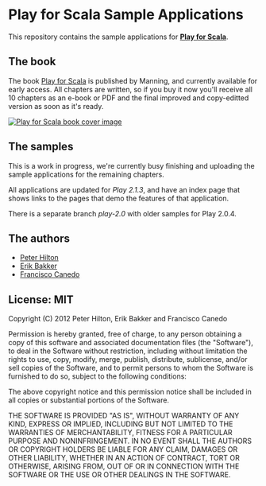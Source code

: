 Play for Scala Sample Applications
==================================

This repository contains the sample applications for **[Play for Scala](http://bit.ly/playscala)**.

The book
--------

The book [Play for Scala](http://bit.ly/playscala) is published by Manning, and currently available for early access. All chapters are written, so if you buy it now you'll receive all 10 chapters as an e-book or PDF and the final improved and copy-editted version as soon as it's ready.

[![Play for Scala book cover image](https://secure.gravatar.com/avatar/77ed9a5eeafbf0c0fc4a0dc53ec0b06d?s=210)](http://bit.ly/playscala)

The samples
-----------

This is a work in progress, we're currently busy finishing and uploading the sample applications for the remaining chapters.

All applications are updated for *Play 2.1.3*, and have an index page that shows links to the pages that demo the features of that application.

There is a separate branch *play-2.0* with older samples for Play 2.0.4.

The authors
-----------

* [Peter Hilton](http://twitter.com/PeterHilton)
* [Erik Bakker](http://twitter.com/eamelink)
* [Francisco Canedo](http://twitter.com/fcanedo)

License: MIT
------------

Copyright (C) 2012 Peter Hilton, Erik Bakker and Francisco Canedo

Permission is hereby granted, free of charge, to any person obtaining a copy of this software and associated documentation files (the "Software"), to deal in the Software without restriction, including without limitation the rights to use, copy, modify, merge, publish, distribute, sublicense, and/or sell copies of the Software, and to permit persons to whom the Software is furnished to do so, subject to the following conditions:

The above copyright notice and this permission notice shall be included in all copies or substantial portions of the Software.

THE SOFTWARE IS PROVIDED "AS IS", WITHOUT WARRANTY OF ANY KIND, EXPRESS OR IMPLIED, INCLUDING BUT NOT LIMITED TO THE WARRANTIES OF MERCHANTABILITY, FITNESS FOR A PARTICULAR PURPOSE AND NONINFRINGEMENT. IN NO EVENT SHALL THE AUTHORS OR COPYRIGHT HOLDERS BE LIABLE FOR ANY CLAIM, DAMAGES OR OTHER LIABILITY, WHETHER IN AN ACTION OF CONTRACT, TORT OR OTHERWISE, ARISING FROM, OUT OF OR IN CONNECTION WITH THE SOFTWARE OR THE USE OR OTHER DEALINGS IN THE SOFTWARE.
